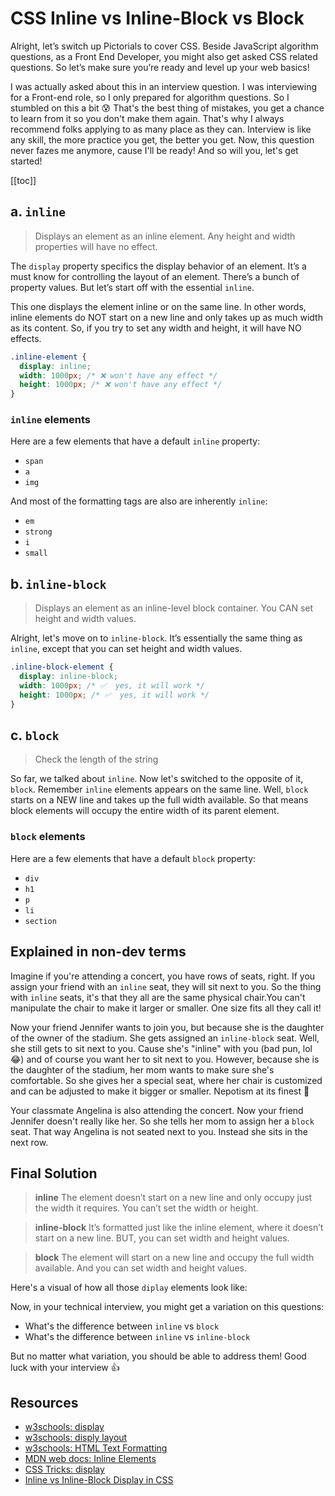 # CSS Inline vs Inline-Block vs Block

Alright, let’s switch up Pictorials to cover CSS. Beside JavaScript algorithm questions, as a Front End Developer, you might also get asked CSS related questions. So let’s make sure you’re ready and level up your web basics!

I was actually asked about this in an interview question. I was interviewing for a Front-end role, so I only prepared for algorithm questions. So I stumbled on this a bit 😰 That's the best thing of mistakes, you get a chance to learn from it so you don't make them again. That's why I always recommend folks applying to as many place as they can. Interview is like any skill, the more practice you get, the better you get. Now, this question never fazes me anymore, cause I'll be ready! And so will you, let's get started!

<ArticleImage />

[[toc]]

## a. `inline`

> Displays an element as an inline element. Any height and width properties will have no effect.

<ArticleImage name="1" />

The `display` property specifics the display behavior of an element. It’s a must know for controlling the layout of an element. There’s a bunch of property values. But let’s start off with the essential `inline`.

This one displays the element inline or on the same line. In other words, inline elements do NOT start on a new line and only takes up as much width as its content. So, if you try to set any width and height, it will have NO effects.

```css
.inline-element {
  display: inline;
  width: 1000px; /* ❌ won't have any effect */
  height: 1000px; /* ❌ won't have any effect */
}
```

### `inline` elements

Here are a few elements that have a default `inline` property:

- `span`
- `a`
- `img`

And most of the formatting tags are also are inherently `inline`:

- `em`
- `strong`
- `i`
- `small`

## b. `inline-block`

> Displays an element as an inline-level block container. You CAN set height and width values.

<ArticleImage name="2" />

Alright, let's move on to `inline-block`. It’s essentially the same thing as `inline`, except that you can set height and width values.

```css
.inline-block-element {
  display: inline-block;
  width: 1000px; /* ✅  yes, it will work */
  height: 1000px; /* ✅  yes, it will work */
}
```

## c. `block`

> Check the length of the string

<ArticleImage name="3" />

So far, we talked about `inline`. Now let's switched to the opposite of it, `block`. Remember `inline` elements appears on the same line. Well, `block` starts on a NEW line and takes up the full width available. So that means block elements will occupy the entire width of its parent element.

### `block` elements

Here are a few elements that have a default `block` property:

- `div`
- `h1`
- `p`
- `li`
- `section`

## Explained in non-dev terms

Imagine if you're attending a concert, you have rows of seats, right. If you assign your friend with an `inline` seat, they will sit next to you. So the thing with `inline` seats, it's that they all are the same physical chair.You can't manipulate the chair to make it larger or smaller. One size fits all they call it!

Now your friend Jennifer wants to join you, but because she is the daughter of the owner of the stadium. She gets assigned an `inline-block` seat. Well, she still gets to sit next to you. Cause she's "inline" with you (bad pun, lol 😂) and of course you want her to sit next to you. However, because she is the daughter of the stadium, her mom wants to make sure she's comfortable. So she gives her a special seat, where her chair is customized and can be adjusted to make it bigger or smaller. Nepotism at its finest 🤫

Your classmate Angelina is also attending the concert. Now your friend Jennifer doesn't really like her. So she tells her mom to assign her a `block` seat. That way Angelina is not seated next to you. Instead she sits in the next row.

## Final Solution

> **inline** The element doesn’t start on a new line and only occupy just the width it requires. You can’t set the width or height.

> **inline-block** It’s formatted just like the inline element, where it doesn’t start on a new line. BUT, you can set width and height values.

> **block** The element will start on a new line and occupy the full width available. And you can set width and height values.

<ArticleImage name="5" />

Here's a visual of how all those `diplay` elements look like:

<ArticleImage name="4" />

Now, in your technical interview, you might get a variation on this questions:

- What's the difference between `inline` vs `block`
- What's the difference between `inline` vs `inline-block`

But no matter what variation, you should be able to address them! Good luck with your interview 👍

## Resources

- [w3schools: display](https://www.w3schools.com/cssref/pr_class_display.asp)
- [w3schools: disply layout](https://www.w3schools.com/css/css_display_visibility.asp)
- [w3schools: HTML Text Formatting](https://www.w3schools.com/html/html_formatting.asp)
- [MDN web docs: Inline Elements](https://developer.mozilla.org/en-US/docs/Web/HTML/Inline_elements)
- [CSS Tricks: display](https://css-tricks.com/almanac/properties/d/display/)
- [Inline vs Inline-Block Display in CSS](https://alligator.io/css/display-inline-vs-inline-block/)
